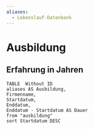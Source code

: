 ```yaml
---
aliases:
  - Lebenslauf-Datenbank
---
```

# Ausbildung

## Erfahrung in Jahren


```dataview 
TABLE  Without ID
aliases AS Ausbildung,
Firmenname,
Startdatum, 
Enddatum, 
Enddatum - Startdatum AS Dauer
from "ausbildung"
sort Startdatum DESC
```

